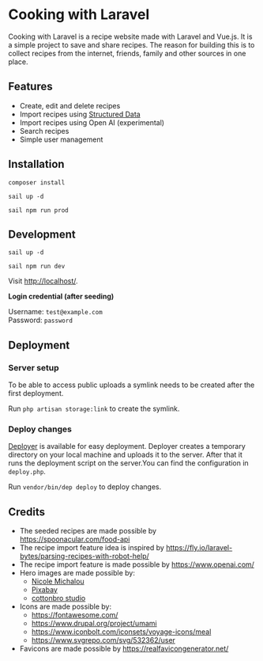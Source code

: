 # Cooking with Laravel

Cooking with Laravel is a recipe website made with Laravel and Vue.js. It is a simple project
to save and share recipes. The reason for building this is to collect recipes from the internet,
friends, family and other sources in one place.

## Features

- Create, edit and delete recipes
- Import recipes using [Structured Data](https://schema.org/Recipe)
- Import recipes using Open AI (experimental)
- Search recipes
- Simple user management

## Installation

`composer install`

`sail up -d`

`sail npm run prod`

## Development

`sail up -d`

`sail npm run dev`

Visit <http://localhost/>.

**Login credential (after seeding)**

Username: `test@example.com`\
Password: `password`

## Deployment

### Server setup

To be able to access public uploads a symlink needs to be created after the first deployment.

Run `php artisan storage:link` to create the symlink.

### Deploy changes

[Deployer](https://deployer.org/) is available for easy deployment. Deployer creates a temporary directory on your local 
machine and uploads it to the server. After that it runs the deployment script on the server.You can find the 
configuration in `deploy.php`.

Run `vendor/bin/dep deploy` to deploy changes.

## Credits

- The seeded recipes are made possible by <https://spoonacular.com/food-api>
- The recipe import feature idea is inspired by <https://fly.io/laravel-bytes/parsing-recipes-with-robot-help/>
- The recipe import feature is made possible by <https://www.openai.com/>
- Hero images are made possible by:
  - [Nicole Michalou](https://www.pexels.com/@nicole-michalou/)
  - [Pixabay](https://www.pexels.com/@pixabay/)
  - [cottonbro studio](https://www.pexels.com/@cottonbro/)
- Icons are made possible by:
  - <https://fontawesome.com/>
  - <https://www.drupal.org/project/umami>
  - <https://www.iconbolt.com/iconsets/voyage-icons/meal>
  - <https://www.svgrepo.com/svg/532362/user>
- Favicons are made possible by <https://realfavicongenerator.net/>

